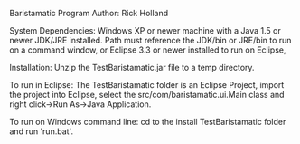 Baristamatic Program
Author: Rick Holland

System Dependencies: Windows XP or newer machine with a Java 1.5 or newer JDK/JRE installed. Path must reference
the JDK/bin or JRE/bin to run on a command window, or Eclipse 3.3 or newer installed to run on Eclipse,

Installation:  Unzip the TestBaristamatic.jar file to a temp directory.

To run in Eclipse:
The TestBaristamatic folder is an Eclipse Project, import the project into Eclipse, select the
src/com/baristamatic.ui.Main class and right click->Run As->Java Application.

To run on Windows command line:
cd to the install TestBaristamatic folder and run 'run.bat'.
